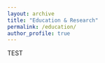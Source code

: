 ```yaml
---
layout: archive
title: "Education & Research"
permalink: /education/
author_profile: true
---
```


TEST